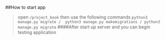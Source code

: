 ##How to start app

> open `/project_book` then use the following commands ```python3 manage.py migrate / 
python3 manage.py makemigrations / python3 manage.py migrate```
####After start up server and you can begin testing application


